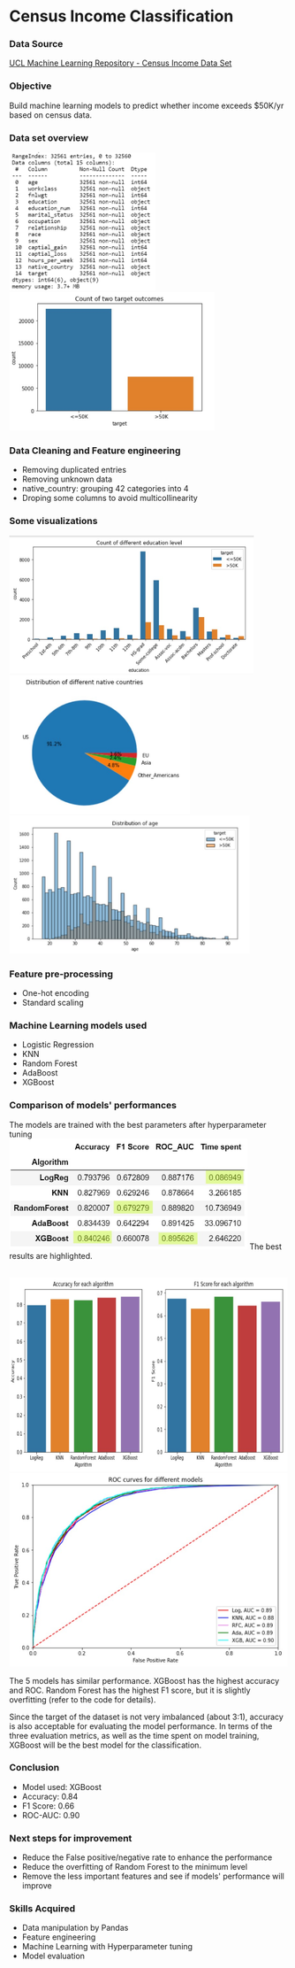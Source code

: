 # Census Income Classification


### Data Source
[UCL Machine Learning Repository - Census Income Data Set](http://archive.ics.uci.edu/ml/datasets/Census+Income)


### Objective
Build machine learning models to predict whether income exceeds $50K/yr based on census data.   


### Data set overview
<img src='images/columns.jpg' height=250>
<img src='images/target.jpg' height=250>


### Data Cleaning and Feature engineering
- Removing duplicated entries
- Removing unknown data
- native_country: grouping 42 categories into 4 
- Droping some columns to avoid multicollinearity


### Some visualizations
<img src='images/education.jpg' height=250>
<img src='images/country.jpg' height=250>
<img src='images/age.jpg' height=250>


### Feature pre-processing
- One-hot encoding
- Standard scaling


### Machine Learning models used
- Logistic Regression
- KNN
- Random Forest
- AdaBoost
- XGBoost


### Comparison of models' performances
The models are trained with the best parameters after hyperparameter tuning<br>
<img src='images/comparison.jpg' height=200>
The best results are highlighted.
<br>
<br>

<img src='images/comparison2.jpg' height=350>
<img src='images/ROC.jpg' height=350>

The 5 models has similar performance. XGBoost has the highest accuracy and ROC. Random Forest has the highest F1 score, but it is slightly overfitting (refer to the code for details). 

Since the target of the dataset is not very imbalanced (about 3:1), accuracy is also acceptable for evaluating the model performance. In terms of the three evaluation metrics, as well as the time spent on model training, XGBoost will be the best model for the classification.


### Conclusion
- Model used: XGBoost
- Accuracy: 0.84
- F1 Score: 0.66
- ROC-AUC: 0.90


### Next steps for improvement
- Reduce the False positive/negative rate to enhance the performance
- Reduce the overfitting of Random Forest to the minimum level
- Remove the less important features and see if models' performance will improve


### Skills Acquired
- Data manipulation by Pandas
- Feature engineering
- Machine Learning with Hyperparameter tuning
- Model evaluation
